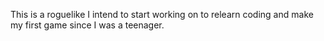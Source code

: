 This is a roguelike I intend to start working on to relearn coding and make my first game since I was a teenager.
